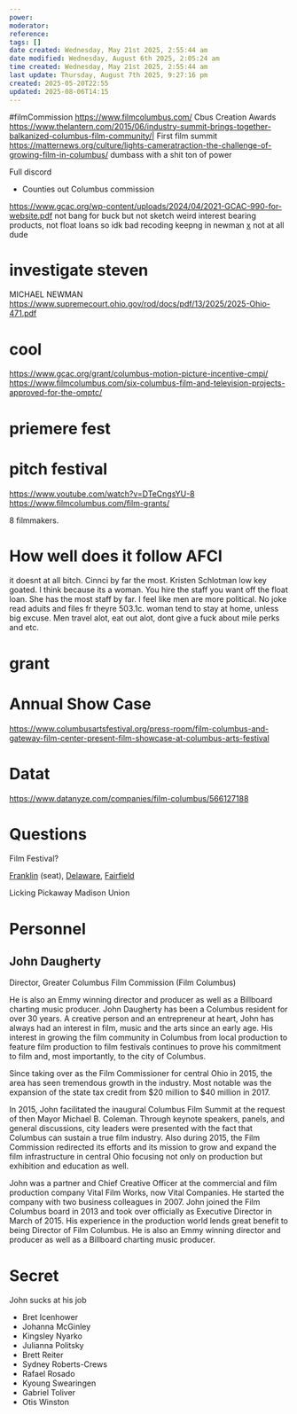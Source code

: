 ```yaml
---
power: 
moderator: 
reference: 
tags: []
date created: Wednesday, May 21st 2025, 2:55:44 am
date modified: Wednesday, August 6th 2025, 2:05:24 am
time created: Wednesday, May 21st 2025, 2:55:44 am
last update: Thursday, August 7th 2025, 9:27:16 pm
created: 2025-05-20T22:55
updated: 2025-08-06T14:15
---
```

 #filmCommission 
https://www.filmcolumbus.com/
Cbus Creation Awards
https://www.thelantern.com/2015/06/industry-summit-brings-together-balkanized-columbus-film-community/| First film summit
https://matternews.org/culture/lights-cameratraction-the-challenge-of-growing-film-in-columbus/
dumbass with a shit ton of power

 Full discord
- Counties out Columbus commission

https://www.gcac.org/wp-content/uploads/2024/04/2021-GCAC-990-for-website.pdf
not bang for buck but not sketch weird interest bearing products, not float loans so idk
bad recoding keepng in newman
[x](https://www.columbusceo.com/story/business/2015/07/01/columbus-shoots-to-own-its/22848866007/)
not at all dude
# investigate steven 
MICHAEL NEWMAN https://www.supremecourt.ohio.gov/rod/docs/pdf/13/2025/2025-Ohio-471.pdf 

# cool
https://www.gcac.org/grant/columbus-motion-picture-incentive-cmpi/
https://www.filmcolumbus.com/six-columbus-film-and-television-projects-approved-for-the-omptc/
# priemere fest

# pitch festival
https://www.youtube.com/watch?v=DTeCngsYU-8
https://www.filmcolumbus.com/film-grants/

8 filmmakers.
# How well does it follow AFCI
it doesnt at all bitch.  Cinnci by far the most.  Kristen Schlotman low key goated. I think because its a woman.  You hire the staff you want off the float loan.  She has the most staff by far.  I feel like men are more political.  No joke read aduits and files fr theyre 503.1c.  woman tend to stay at home, unless big excuse.  Men travel alot, eat out alot, dont give a fuck about mile perks and etc.  
# grant
# Annual Show Case
https://www.columbusartsfestival.org/press-room/film-columbus-and-gateway-film-center-present-film-showcase-at-columbus-arts-festival
# Datat
https://www.datanyze.com/companies/film-columbus/566127188
# Questions
Film Festival?

[Franklin](https://en.wikipedia.org/wiki/Franklin_County,_Ohio "Franklin County, Ohio") (seat), [Delaware](https://en.wikipedia.org/wiki/Delaware_County,_Ohio "Delaware County, Ohio"), [Fairfield](https://en.wikipedia.org/wiki/Fairfield_County,_Ohio "Fairfield County, Ohio")

Licking
Pickaway
Madison
Union
# Personnel
## John Daugherty

Director, Greater Columbus Film Commission (Film Columbus)

He is also an Emmy winning director and producer as well as a Billboard charting music producer.
John Daugherty has been a Columbus resident for over 30 years. A creative person and an entrepreneur at heart, John has always had an interest in film, music and the arts since an early age. His interest in growing the film community in Columbus from local production to feature film production to film festivals continues to prove his commitment to film and, most importantly, to the city of Columbus.

Since taking over as the Film Commissioner for central Ohio in 2015, the area has seen tremendous growth in the industry. Most notable was the expansion of the state tax credit from $20 million to $40 million in 2017.

In 2015, John facilitated the inaugural Columbus Film Summit at the request of then Mayor Michael B. Coleman. Through keynote speakers, panels, and general discussions, city leaders were presented with the fact that Columbus can sustain a true film industry. Also during 2015, the Film Commission redirected its efforts and its mission to grow and expand the film infrastructure in central Ohio focusing not only on production but exhibition and education as well.

John was a partner and Chief Creative Officer at the commercial and film production company Vital Film Works, now Vital Companies. He started the company with two business colleagues in 2007. John joined the Film Columbus board in 2013 and took over officially as Executive Director in March of 2015. His experience in the production world lends great benefit to being Director of Film Columbus. He is also an Emmy winning director and producer as well as a Billboard charting music producer.


# Secret
John sucks at his job

- Bret Icenhower
- Johanna McGinley
- Kingsley Nyarko
- Julianna Politsky
- Brett Reiter
- Sydney Roberts-Crews
- Rafael Rosado
- Kyoung Swearingen
- Gabriel Toliver
- Otis Winston
